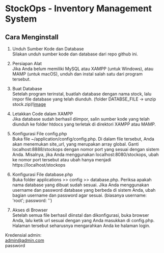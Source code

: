 # StockOps - Inventory Management System
## Cara Menginstall
1. Unduh Sumber Kode dan Database\
Silakan unduh sumber kode dan database dari repo github ini.

2. Persiapan Alat\
Jika Anda belum memiliki MySQL atau XAMPP (untuk Windows), atau MAMP (untuk macOS), unduh dan instal salah satu dari program tersebut.

3. Buat Database\
Setelah program terinstal, buatlah database dengan nama stock, lalu impor file database yang telah diunduh. (folder DATABSE_FILE -> unzip stock.zip)\![image](https://github.com/user-attachments/assets/7911d130-a0e4-40f8-a187-28d64b577578)


4. Letakkan Code dalam XAMPP\
Jika database sudah berhasil diimpor, salin sumber kode yang telah diunduh ke folder htdocs yang terletak di direktori XAMPP atau MAMP.

5. Konfigurasi File config.php\
Buka file ~/application/config/config.php. Di dalam file tersebut, Anda akan menemukan site_url, yang merupakan array global. Ganti localhost:8888/stockops dengan nomor port yang sesuai dengan sistem Anda. Misalnya, jika Anda menggunakan localhost:8080/stockops, ubah ke nomor port tersebut atau ubah hanya menjadi https://localhost/stockops

6. Konfigurasi File database.php\
Buka folder applications >> config >> database.php. Periksa apakah nama database yang dibuat sudah sesuai. Jika Anda menggunakan username dan password database yang berbeda di sistem Anda, ubah bagian username dan password agar sesuai. (biasanya username: 'root'; password: '')

7. Akses di Browser\
Setelah semua file berhasil diinstal dan dikonfigurasi, buka browser Anda, lalu ketik url sesuai dengan yang Anda masukkan di config.php. Halaman tersebut seharusnya mengarahkan Anda ke halaman login.

Kredensial admin:\
admin@admin.com\
password
